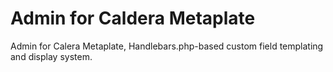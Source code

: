 Admin for Caldera Metaplate
=======================
Admin for Calera Metaplate, Handlebars.php-based custom field templating and display system.
